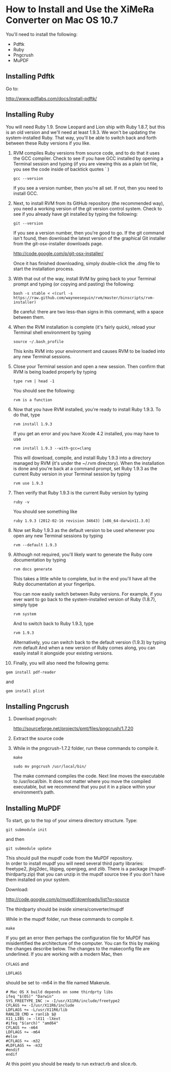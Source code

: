 ﻿How to Install and Use the XiMeRa Converter on Mac OS 10.7
==========================================================

You'll need to install the following:
* Pdftk
* Ruby 
* Pngcrush 
* MuPDF

Installing Pdftk
----------------

Go to: 

http://www.pdflabs.com/docs/install-pdftk/

Installing Ruby
---------------

You will need Ruby 1.9. Snow Leopard and Lion ship with Ruby 1.8.7,
but this is an old version and we'll need at least 1.9.3. We won't be
updating the system-installed Ruby. That way, you'll be able to switch
back and forth between these Ruby versions if you like.  

1. RVM compiles Ruby versions from source code, and to do that it uses
   the GCC compiler. Check to see if you have GCC installed by opening
   a Terminal session and typing (if you are viewing this as a plain
   txt file, you see the code inside of backtick quotes ` )

   `gcc --version`

   If you see a version number, then you're all set. If not, then you
   need to install GCC.

2. Next, to install RVM from its GitHub repository (the recommended
   way), you need a working version of the git version control system.
   Check to see if you already have git installed by typing the
   following:

   `git --version` 

   If you see a version number, then you're good to go. If the git
   command isn't found, then download the latest version of the
   graphical Git installer from the git-osx-installer downloads page.

   http://code.google.com/p/git-osx-installer/

   Once it has finished downloading, simply double-click the .dmg file
   to start the installation process.

3. With that out of the way, install RVM by going back to your
   Terminal prompt and typing (or copying and pasting) the following:

   `bash -s stable < <(curl -s https://raw.github.com/wayneeseguin/rvm/master/binscripts/rvm-installer)`

   Be careful: there are two less-than signs in this command, with a
   space between them.

4. When the RVM installation is complete (it's fairly quick), reload
   your Terminal shell environment by typing

   `source ~/.bash_profile`

   This knits RVM into your environment and causes RVM to be loaded
   into any new Terminal sessions.

5. Close your Terminal session and open a new session. Then confirm
   that RVM is being loaded properly by typing
 
   `type rvm | head -1` 

   You should see the following: 

   `rvm is a function`

6. Now that you have RVM installed, you're ready to install Ruby
   1.9.3. To do that, type

   `rvm install 1.9.3`

   If you get an error and you have Xcode 4.2 installed, you may have
   to use

   `rvm install 1.9.3 --with-gcc=clang`

   This will download, compile, and install Ruby 1.9.3 into a
   directory managed by RVM (it's under the ~/.rvm directory).  When
   the installation is done and you're back at a command prompt, set
   Ruby 1.9.3 as the current Ruby version in your Terminal session by
   typing
 
   `rvm use 1.9.3` 

7. Then verify that Ruby 1.9.3 is the current Ruby version by typing 

   `ruby -v` 

   You should see something like 

   `ruby 1.9.3 (2012-02-16 revision 34643) [x86_64-darwin11.3.0]`

8. Now set Ruby 1.9.3 as the default version to be used whenever you
   open any new Terminal sessions by typing

   `rvm --default 1.9.3` 

9. Although not required, you'll likely want to generate the Ruby core    documentation by typing 

   `rvm docs generate` 

   This takes a little while to complete, but in the end you'll have
   all the Ruby documentation at your fingertips.

   You can now easily switch between Ruby versions. For example, if
   you ever want to go back to the system-installed version of Ruby
   (1.8.7), simply type

   `rvm system`

   And to switch back to Ruby 1.9.3, type 

   `rvm 1.9.3`

   Alternatively, you can switch back to the default version (1.9.3)
   by typing rvm default And when a new version of Ruby comes along,
   you can easily install it alongside your existing versions.

10. Finally, you will also need the following gems:

`gem install pdf-reader`

and 

`gem install plist`


Installing Pngcrush
-------------------

1. Download pngcrush: 

   http://sourceforge.net/projects/pmt/files/pngcrush/1.7.20

2. Extract the source code

3. While in the pngcrush-1.7.2 folder, run these commands to compile it.

   `make` 

   `sudo mv pngcrush /usr/local/bin/`

   The make command compiles the code. Next line moves the executable
   to /usr/local/bin. It does not matter where you move the compiled
   executable, but we recommend that you put it in a place within your
   environment’s path.


Installing MuPDF
----------------

To start, go to the top of your ximera directory structure. Type:

`git submodule init`

and then

`git submodule update`

This should pull the mupdf code from the MuPDF repository.  
In order to install mupdf you will need several third party libraries:
freetype2, jbig2dec, libjpeg, openjpeg, and zlib. There is a package
(mupdf-thirdparty.zip) that you can unzip in the mupdf source tree if
you don't have them installed on your system.

Download: 

http://code.google.com/p/mupdf/downloads/list?q=source

The thirdparty should be inside ximera/converter/mupdf

While in the mupdf folder, run these commands to compile it.

`make` 

If you get an error then perhaps the configuration file for MuPDF has
misidentified the architecture of the computer. You can fix this by
making the changes describe below. The changes to the makeconfig file
are underlined. If you are working with a modern Mac, then

`CFLAGS`
and 

`LDFLAGS`

should be set to -m64 in the file named Makerule.


```
# Mac OS X build depends on some thirdprty libs
ifeq "$(OS)" "Darwin"
SYS_FREETYPE_INC := -I/usr/X11R6/include/freetype2
CFLAGS += -I/usr/X11R6/include
LDFLAGS += -L/usr/X11R6/lib
RANLIB_CMD = ranlib $@
X11_LIBS := -lX11 -lXext
#ifeq "$(arch)" "amd64"
CFLAGS += -m64
LDFLAGS += -m64
#else
#CFLAGS += -m32
#LDFLAGS += -m32
#endif
endif
```

At this point you should be ready to run extract.rb and slice.rb.




